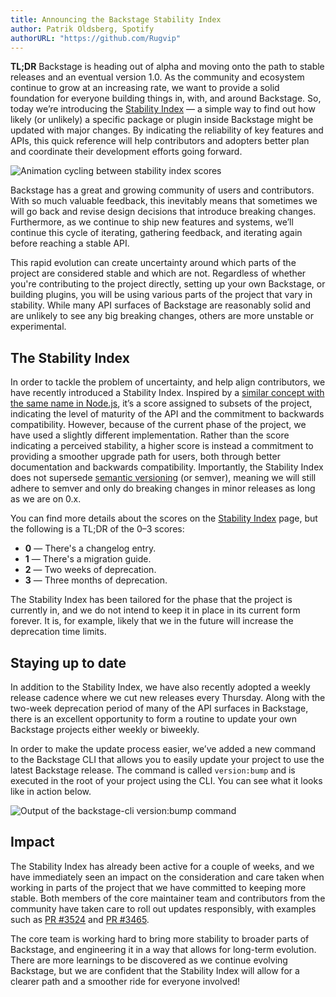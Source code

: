 ```yaml
---
title: Announcing the Backstage Stability Index
author: Patrik Oldsberg, Spotify
authorURL: "https://github.com/Rugvip"
---
```


**TL;DR** Backstage is heading out of alpha and moving onto the path to stable releases and an eventual version 1.0. As the community and ecosystem continue to grow at an increasing rate, we want to provide a solid foundation for everyone building things in, with, and around Backstage. So, today we’re introducing the [Stability Index](https://backstage.io/docs/overview/stability-index) — a simple way to find out how likely (or unlikely) a specific package or plugin inside Backstage might be updated with major changes. By indicating the reliability of key features and APIs, this quick reference will help contributors and adopters better plan and coordinate their development efforts going forward.

![Animation cycling between stability index scores](assets/2020-12-22/stability-index-hero.gif)

<!--truncate-->

Backstage has a great and growing community of users and contributors. With so much valuable feedback, this inevitably means that sometimes we will go back and revise design decisions that introduce breaking changes. Furthermore, as we continue to ship new features and systems, we’ll continue this cycle of iterating, gathering feedback, and iterating again before reaching a stable API.

This rapid evolution can create uncertainty around which parts of the project are considered stable and which are not. Regardless of whether you're contributing to the project directly, setting up your own Backstage, or building plugins, you will be using various parts of the project that vary in stability. While many API surfaces of Backstage are reasonably solid and are unlikely to see any big breaking changes, others are more unstable or experimental.

## The Stability Index

In order to tackle the problem of uncertainty, and help align contributors, we have recently introduced a Stability Index. Inspired by a [similar concept with the same name in Node.js](https://nodejs.org/docs/latest-v4.x/api/documentation.html#documentation_stability_index), it’s a score assigned to subsets of the project, indicating the level of maturity of the API and the commitment to backwards compatibility. However, because of the current phase of the project, we have used a slightly different implementation. Rather than the score indicating a perceived stability, a higher score is instead a commitment to providing a smoother upgrade path for users, both through better documentation and backwards compatibility. Importantly, the Stability Index does not supersede [semantic versioning](https://semver.org/) (or semver), meaning we will still adhere to semver and only do breaking changes in minor releases as long as we are on 0.x.

You can find more details about the scores on the [Stability Index](https://backstage.io/docs/overview/stability-index) page, but the following is a TL;DR of the 0–3 scores:

- **0** — There's a changelog entry.
- **1** — There's a migration guide.
- **2** — Two weeks of deprecation.
- **3** — Three months of deprecation.

The Stability Index has been tailored for the phase that the project is currently in, and we do not intend to keep it in place in its current form forever. It is, for example, likely that we in the future will increase the deprecation time limits.

## Staying up to date

In addition to the Stability Index, we have also recently adopted a weekly release cadence where we cut new releases every Thursday. Along with the two-week deprecation period of many of the API surfaces in Backstage, there is an excellent opportunity to form a routine to update your own Backstage projects either weekly or biweekly.

In order to make the update process easier, we’ve added a new command to the Backstage CLI that allows you to easily update your project to use the latest Backstage release. The command is called `version:bump` and is executed in the root of your project using the CLI. You can see what it looks like in action below.

![Output of the `backstage-cli` `version:bump` command](assets/2020-12-22/versions-bump.png)

## Impact

The Stability Index has already been active for a couple of weeks, and we have immediately seen an impact on the consideration and care taken when working in parts of the project that we have committed to keeping more stable. Both members of the core maintainer team and contributors from the community have taken care to roll out updates responsibly, with examples such as [PR #3524](https://github.com/backstage/backstage/pull/3524) and [PR #3465](https://github.com/backstage/backstage/pull/3465).

The core team is working hard to bring more stability to broader parts of Backstage, and engineering it in a way that allows for long-term evolution. There are more learnings to be discovered as we continue evolving Backstage, but we are confident that the Stability Index will allow for a clearer path and a smoother ride for everyone involved!
